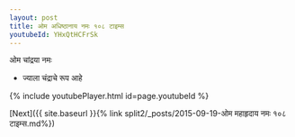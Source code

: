```yaml
---
layout: post
title: ओम अधिष्ठानाय नमः १०८ टाइम्स
youtubeId: YHxQtHCFrSk
---
```

 
 
 ओम चांद्रया नमः  
 
 -  ज्याला चंद्राचे रूप आहे 
 
  
 
  
 
 
 
 
 
 


{% include youtubePlayer.html id=page.youtubeId %}
 
[Next]({{ site.baseurl }}{% link  split2/_posts/2015-09-19-ओम महाहृदाय नमः १०८ टाइम्स.md%})
 
